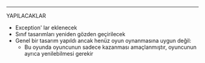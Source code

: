 *** 
YAPILACAKLAR
* Exception' lar eklenecek
* Sınıf tasarımları yeniden gözden geçirilecek
* Genel bir tasarım yapıldı ancak henüz oyun oynanmasına uygun değil:
  - Bu oyunda oyuncunun sadece kazanması amaçlanmıştır, oyuncunun ayrıca yenilebilmesi gerekir